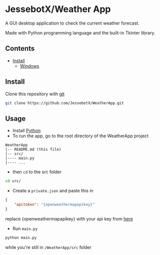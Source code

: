 # JessebotX/Weather App <!-- omit in toc -->
A GUI desktop application to check the current weather forecast.

Made with Python programming language and the built-in Tkinter library.

## Contents <!-- omit in toc -->
- [Install](#install)
    - [Windows](#windows)

## Install
Clone this repository with [git](https://git-scm.com/)
```bash
git clone https://github.com/JessebotX/WeatherApp.git
```

## Usage
- Install [Python](https://www.python.org/)
- To run the app, go to the root directory of the WeatherApp project
```
WeatherApp
|-- README.md (this file)
|-- src/
|---- main.py
|---- ...
```
- then `cd` to the src folder 
```bash
cd src/
```
- Create a `private.json` and paste this in
```json
{
    "apitoken": "{openweathermapapikey}"
}
```
replace {openweathermapapikey} with your api key from [here](https://openweathermap.org/)
- Run `main.py`
```bash
python main.py
```
while you're still in `/WeatherApp/src` folder
